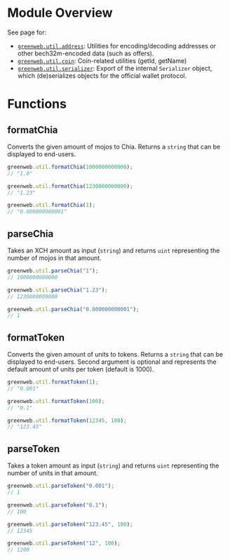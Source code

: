 # Module Overview

See page for:

 - [`greenweb.util.address`](address.md): Utilities for encoding/decoding addresses or other bech32m-encoded data (such as offers).
 - [`greenweb.util.coin`](coin.md): Coin-related utilities (getId, getName)
 - [`greenweb.util.serializer`](serializer.md): Export of the internal `Serializer` object, which (de)serializes objects for the official wallet protocol.

# Functions

## formatChia

Converts the given amount of mojos to Chia. Returns a `string` that can be displayed to end-users.

```js
greenweb.util.formatChia(1000000000000);
// "1.0"

greenweb.util.formatChia(1230000000000);
// "1.23"

greenweb.util.formatChia(1);
// "0.000000000001"
```

## parseChia
Takes an XCH amount as input (`string`) and returns `uint` representing the number of mojos in that amount.

```js
greenweb.util.parseChia("1");
// 1000000000000

greenweb.util.parseChia("1.23");
// 1230000000000

greenweb.util.parseChia("0.000000000001");
// 1
```

## formatToken

Converts the given amount of units to tokens. Returns a `string` that can be displayed to end-users. Second argument is optional and represents the default amount of units per token (default is 1000).

```js
greenweb.util.formatToken(1);
// "0.001"

greenweb.util.formatToken(100);
// "0.1"

greenweb.util.formatToken(12345, 100);
// "123.45"
```

## parseToken

Takes a token amount as input (`string`) and returns `uint` representing the number of units in that amount.
```js
greenweb.util.parseToken("0.001");
// 1

greenweb.util.parseToken("0.1");
// 100

greenweb.util.parseToken("123.45", 100);
// 12345

greenweb.util.parseToken("12", 100);
// 1200
```
